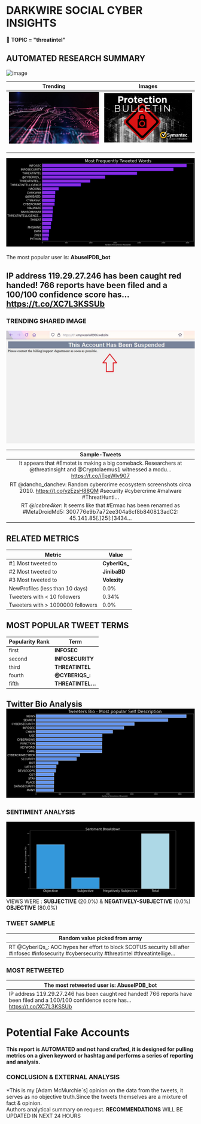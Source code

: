 # DARKWIRE SOCIAL CYBER INSIGHTS 
&#x1F34E; **TOPIC = "threatintel"**

## AUTOMATED RESEARCH SUMMARY
  ![image](darkLogo.png)   

|  Trending  |   Images | 
:-------------------------:|:-------------------------:
|  ![image](assets/threatintel/imageFile1.jpg)     <img width=200/> | ![image](assets/threatintel/imageFile2.jpg) <img width=200/> |   
 
 
![image](assets/threatintel/TWEETS.png)
<br></br>
The most popular user is: **AbuseIPDB_bot**  
 

## IP address 119.29.27.246 has been caught red handed! 766 reports have been filed and a 100/100 confidence score has… https://t.co/XC7L3KSSUb 

  




### TRENDING SHARED IMAGE

![image](assets/threatintel/twitterPostedImage.png)



|                **Sample-Tweets**        |
| :-------------: |
| It appears that #Emotet is making a big comeback. Researchers at @threatinsight and @Cryptolaemus1 witnessed a modu… https://t.co/iTpeWlv907 |
| RT @dancho_danchev: Random cybercrime ecosystem screenshots circa 2010. https://t.co/yzEzsH88QM #security #cybercrime #malware #ThreatHunti… |
| RT @_icebre4ker_: It seems like that #Ermac has been renamed as #MetaDroidMd5: 300776e9b7a72ee304a6cf8b840813adC2: 45.141.85[.]25[:]3434… |

## RELATED METRICS<br>
| Metric | Value |
| ------------- | ------------- |
| #1 Most tweeted to  | **CyberIQs_** |
| #2 Most tweeted to  | **JinibaBD** |
| #3 Most tweeted to  | **Volexity** |
| NewProfiles (less than 10 days) | 0.0%  |
| Tweeters with < 10 followers  | 0.34%|
| Tweeters with > 1000000 followers  | 0.0%  |



## MOST POPULAR TWEET TERMS 


| Popularity Rank  | Term |
| ------------- | ------------- |
| first  | **INFOSEC**  |
| second  | **INFOSECURITY**  |
| third  | **THREATINTEL** |
| fourth  | **@CYBERIQS_:**  |
| fifth  | **THREATINTEL…**  |


## Twitter Bio Analysis![image](assets/threatintel/BIO.png)
### SENTIMENT ANALYSIS
![image](assets/threatintel/sentiment.png)
VIEWS WERE : **SUBJECTIVE**  (20.0%) & **NEGATIVELY-SUBJECTIVE** (0.0%) **OBJECTIVE** (80.0%)

### TWEET SAMPLE 
| Random value picked from array |
| ------------- |
|RT @CyberIQs_: AOC hypes her effort to block SCOTUS security bill after #infosec #infosecurity #cybersecurity #threatintel #threatintellige… |

### MOST RETWEETED 

| The most retweeted user is: **AbuseIPDB_bot**  |
| ------------- |
| IP address 119.29.27.246 has been caught red handed! 766 reports have been filed and a 100/100 confidence score has… https://t.co/XC7L3KSSUb |

# Potential Fake Accounts
 

<b> This report is AUTOMATED and not hand crafted, it is designed for pulling metrics on a given keyword or hashtag and performs a series of reporting and analysis.</b>  
### CONCLUSION & EXTERNAL ANALYSIS

*This is my [Adam McMurchie`s] opinion on the data from the tweets, it serves as no objective truth.Since the tweets themselves are a mixture of fact & opinion.<br>
Authors analytical summary on request.
**RECOMMENDATIONS** WILL BE UPDATED IN NEXT  24 HOURS <br>